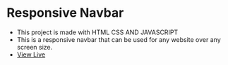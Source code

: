 # Responsive Navbar
- This project is made with HTML CSS AND JAVASCRIPT
- This is a responsive navbar that can be used for any website over any screen size.
- <a href="https://navbar-codequillcrafts.netlify.app" target="_blank">View Live </a> 